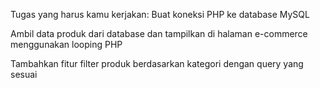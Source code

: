 Tugas yang harus kamu kerjakan:
Buat koneksi PHP ke database MySQL

Ambil data produk dari database dan tampilkan di halaman e-commerce menggunakan looping PHP

Tambahkan fitur filter produk berdasarkan kategori dengan query yang sesuai

